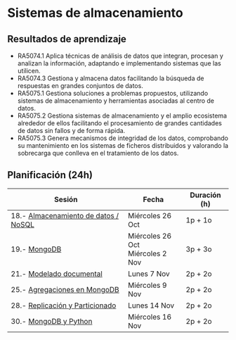 # Sistemas de almacenamiento

## Resultados de aprendizaje

* RA5074.1 Aplica técnicas de análisis de datos que integran, procesan y analizan la información, adaptando e implementando sistemas que las utilicen.  
* RA5074.3 Gestiona y almacena datos facilitando la búsqueda de respuestas en grandes conjuntos de datos.  
* RA5075.1 Gestiona soluciones a problemas propuestos, utilizando sistemas de almacenamiento y herramientas asociadas al centro de datos.  
* RA5075.2 Gestiona sistemas de almacenamiento y el amplio ecosistema alrededor de ellos facilitando el procesamiento de grandes cantidades de datos sin fallos y de forma rápida.  
* RA5075.3 Genera mecanismos de integridad de los datos, comprobando su mantenimiento en los sistemas de ficheros distribuidos y valorando la sobrecarga que conlleva en el tratamiento de los datos.

## Planificación (24h)

| Sesión                                                                | Fecha             | Duración (h) |
| ---------                                                             | -----             | --------- |
| 18.- [Almacenamiento de datos / NoSQL](01nosql.md)  | Miércoles 26 Oct  | 1p + 1o   |
| 19.- [MongoDB](02mongo.md)                          | Miércoles 26 Oct <br /> Miércoles 2 Nov       | 3p + 3o   |
| 21.- [Modelado documental](03modelado.md)           | Lunes 7 Nov       | 2p + 2o   |
| 25.- [Agregaciones en MongoDB](05agregaciones.md)   | Miércoles 9 Nov   | 2p + 2o   |
| 28.- [Replicación y Particionado](06replicacion.md) | Lunes 14 Nov      | 2p + 2o   |
| 30.- [MongoDB y Python](07pymongo.md)               | Miércoles 16 Nov  | 2p + 2o   |

<!--
| 21.- [Formatos de datos](04formatos.md)             | Lunes 7 Nov   | 1p + 1o   |
-->
